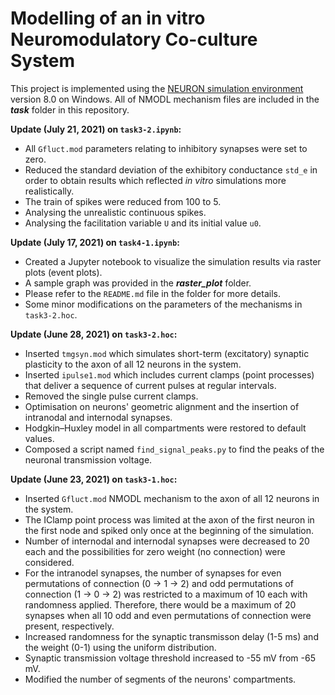 # Modelling of an in vitro Neuromodulatory Co-culture System

This project is implemented using the [NEURON simulation environment][1] version 8.0 on Windows. All of NMODL mechanism files are included in the **_task_** folder in this repository.

[1]: https://www.neuron.yale.edu/neuron/


**Update (July 21, 2021) on `task3-2.ipynb`:**
* All `Gfluct.mod` parameters relating to inhibitory synapses were set to zero.
* Reduced the standard deviation of the exhibitory conductance `std_e` in order to obtain results which reflected *in vitro* simulations more realistically.
* The train of spikes were reduced from 100 to 5.
* Analysing the unrealistic continuous spikes. 
* Analysing the facilitation variable `U` and its initial value `u0`. 

**Update (July 17, 2021) on `task4-1.ipynb`:**
* Created a Jupyter notebook to visualize the simulation results via raster plots (event plots).
* A sample graph was provided in the **_raster_plot_** folder. 
* Please refer to the `README.md` file in the folder for more details.
* Some minor modifications on the parameters of the mechanisms in `task3-2.hoc`.

**Update (June 28, 2021) on `task3-2.hoc`:**
* Inserted `tmgsyn.mod` which simulates short-term (excitatory) synaptic plasticity to the axon of all 12 neurons in the system. 
* Inserted `ipulse1.mod` which includes current clamps (point processes) that deliver a sequence of current pulses at regular intervals.
* Removed the single pulse current clamps.
* Optimisation on neurons' geometric alignment and the insertion of intranodal and internodal synapses.
* Hodgkin–Huxley model in all compartments were restored to default values.
* Composed a script named `find_signal_peaks.py` to find the peaks of the neuronal transmission voltage.


**Update (June 23, 2021) on `task3-1.hoc`:**
* Inserted `Gfluct.mod` NMODL mechanism to the axon of all 12 neurons in the system. 
* The IClamp point process was limited at the axon of the first neuron in the first node and spiked only once at the beginning of the simulation.
* Number of internodal and internodal synapses were decreased to 20 each and the possibilities for zero weight (no connection) were considered.
* For the intranodel synapses, the number of synapses for even permutations of connection (0 -> 1 -> 2) and odd permutations of connection (1 -> 0 -> 2) was restricted to a maximum of 10 each with randomness applied. Therefore, there would be a maximum of 20 synapses when all 10 odd and even permutations of connection were present, respectively. 
* Increased randomness for the synaptic transmisson delay (1-5 ms) and the weight (0-1) using the uniform distribution. 
* Synaptic transmission voltage threshold increased to -55 mV from -65 mV.
* Modified the number of segments of the neurons' compartments.
